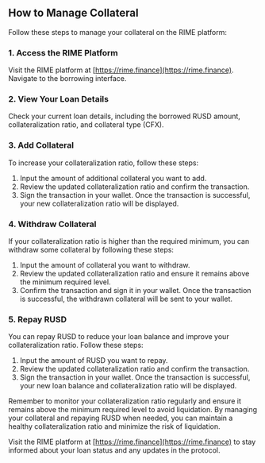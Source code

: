 ## How to Manage Collateral

Follow these steps to manage your collateral on the RIME platform:

### 1. Access the RIME Platform

Visit the RIME platform at [https://rime.finance](https://rime.finance). Navigate to the borrowing interface.

### 2. View Your Loan Details

Check your current loan details, including the borrowed RUSD amount, collateralization ratio, and collateral type (CFX).

### 3. Add Collateral

To increase your collateralization ratio, follow these steps:

1. Input the amount of additional collateral you want to add.
2. Review the updated collateralization ratio and confirm the transaction.
3. Sign the transaction in your wallet. Once the transaction is successful, your new collateralization ratio will be displayed.

### 4. Withdraw Collateral

If your collateralization ratio is higher than the required minimum, you can withdraw some collateral by following these steps:

1. Input the amount of collateral you want to withdraw.
2. Review the updated collateralization ratio and ensure it remains above the minimum required level.
3. Confirm the transaction and sign it in your wallet. Once the transaction is successful, the withdrawn collateral will be sent to your wallet.

### 5. Repay RUSD

You can repay RUSD to reduce your loan balance and improve your collateralization ratio. Follow these steps:

1. Input the amount of RUSD you want to repay.
2. Review the updated collateralization ratio and confirm the transaction.
3. Sign the transaction in your wallet. Once the transaction is successful, your new loan balance and collateralization ratio will be displayed.

Remember to monitor your collateralization ratio regularly and ensure it remains above the minimum required level to avoid liquidation. By managing your collateral and repaying RUSD when needed, you can maintain a healthy collateralization ratio and minimize the risk of liquidation.

Visit the RIME platform at [https://rime.finance](https://rime.finance) to stay informed about your loan status and any updates in the protocol.
